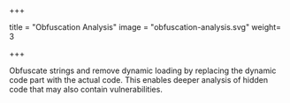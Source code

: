 +++

title = "Obfuscation Analysis"
image = "obfuscation-analysis.svg"
weight= 3

+++

Obfuscate strings and remove dynamic loading by replacing the dynamic code part with the actual code. This enables deeper analysis of hidden code that may also contain vulnerabilities.